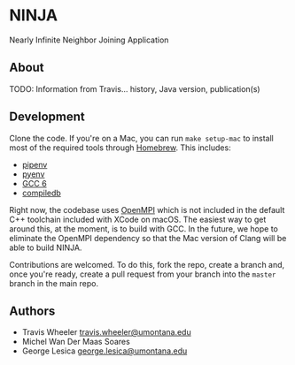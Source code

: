 # NINJA
Nearly Infinite Neighbor Joining Application

## About
TODO: Information from Travis... history, Java version, publication(s)

## Development
Clone the code. If you're on a Mac, you can run `make setup-mac` to install most
of the required tools through [Homebrew](http://brew.sh). This includes:

  - [pipenv](https://github.com/pypa/pipenv)
  - [pyenv](https://github.com/pyenv/pyenv)
  - [GCC 6](https://gcc.gnu.org)
  - [compiledb](https://github.com/nickdiego/compiledb)

Right now, the codebase uses [OpenMPI](https://www.open-mpi.org) which is not
included in the default C++ toolchain included with XCode on macOS. The easiest
way to get around this, at the moment, is to build with GCC. In the future, we
hope to eliminate the OpenMPI dependency so that the Mac version of Clang will
be able to build NINJA.

Contributions are welcomed. To do this, fork the repo, create a branch and, once
you're ready, create a pull request from your branch into the `master` branch in
the main repo.

## Authors

  - Travis Wheeler <travis.wheeler@umontana.edu>
  - Michel Wan Der Maas Soares
  - George Lesica <george.lesica@umontana.edu>
